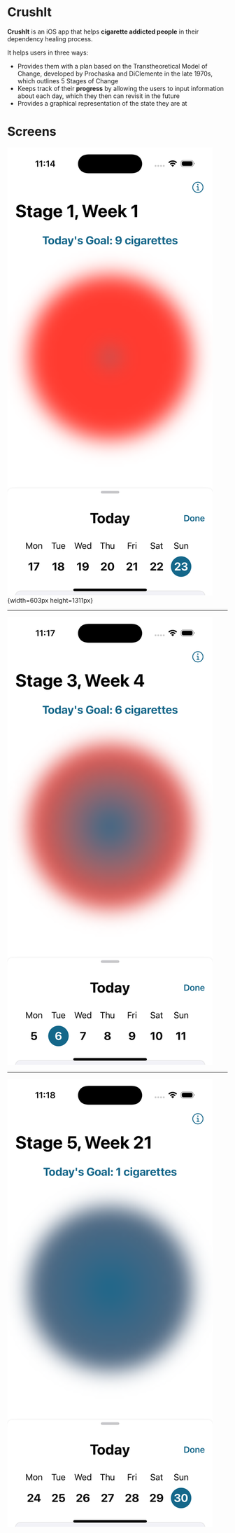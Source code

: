 # CrushIt

**CrushIt** is an iOS app that helps **cigarette addicted people** in their dependency healing process. 

It helps users in three ways:
- Provides them with a plan based on the Transtheoretical Model of Change, developed by Prochaska and DiClemente in the late 1970s, which outlines 5 Stages of Change 
- Keeps track of their **progress** by allowing the users to input information about each day, which they then can revisit in the future
- Provides a graphical representation of the state they are at

# Screens
![](https://github.com/fabiofranzese/CrushIt/blob/main/avengers/Assets.xcassets/Screen1.imageset/Simulator%20Screenshot%20-%20iPhone%2016%20Pro%20-%202024-10-18%20at%2011.14.14.png){width=603px height=1311px}

---

![](https://github.com/fabiofranzese/CrushIt/blob/main/avengers/Assets.xcassets/Screen2.imageset/Simulator%20Screenshot%20-%20iPhone%2016%20Pro%20-%202024-10-18%20at%2011.17.28.png)

---

![](https://github.com/fabiofranzese/CrushIt/blob/main/avengers/Assets.xcassets/Screen3.imageset/Simulator%20Screenshot%20-%20iPhone%2016%20Pro%20-%202024-10-18%20at%2011.18.30.png)
